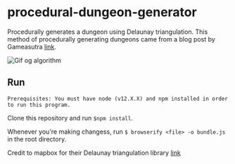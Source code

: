 # procedural-dungeon-generator
Procedurally generates a dungeon using Delaunay triangulation. This method of procedurally generating dungeons came from a blog post by Gameasutra [link](https://www.gamasutra.com/blogs/AAdonaac/20150903/252889/Procedural_Dungeon_Generation_Algorithm.php).

![Gif og algorithm](https://thumbs.gfycat.com/DisfiguredRectangularHarborseal-size_restricted.gif)

## Run
    Prerequisites: You must have node (v12.X.X) and npm installed in order to run this program.
Clone this repository and run `$npm install`.

Whenever you're making changess, run `$ browserify <file> -o bundle.js` in the root directory.

Credit to mapbox for their Delaunay triangulation library [link](https://github.com/mapbox/delaunator)
